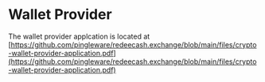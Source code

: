 # Wallet Provider

The wallet provider applcation is located at [https://github.com/pingleware/redeecash.exchange/blob/main/files/crypto-wallet-provider-application.pdf](https://github.com/pingleware/redeecash.exchange/blob/main/files/crypto-wallet-provider-application.pdf)
